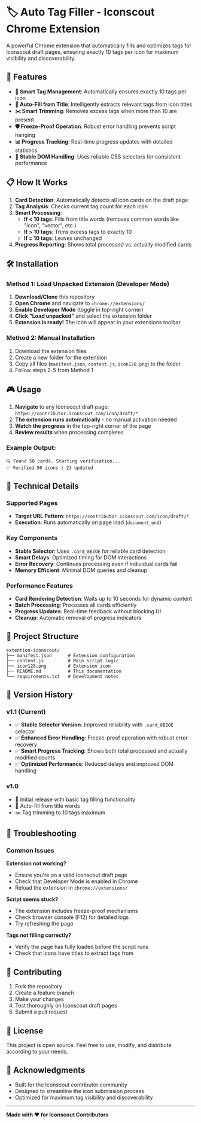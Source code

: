 # 🏷️ Auto Tag Filler - Iconscout Chrome Extension

A powerful Chrome extension that automatically fills and optimizes tags for Iconscout draft pages, ensuring exactly 10 tags per icon for maximum visibility and discoverability.

## 🚀 Features

- **🎯 Smart Tag Management**: Automatically ensures exactly 10 tags per icon
- **🔄 Auto-Fill from Title**: Intelligently extracts relevant tags from icon titles
- **✂️ Smart Trimming**: Removes excess tags when more than 10 are present
- **🛡️ Freeze-Proof Operation**: Robust error handling prevents script hanging
- **📊 Progress Tracking**: Real-time progress updates with detailed statistics
- **🎨 Stable DOM Handling**: Uses reliable CSS selectors for consistent performance

## 📋 How It Works

1. **Card Detection**: Automatically detects all icon cards on the draft page
2. **Tag Analysis**: Checks current tag count for each icon
3. **Smart Processing**:
   - **If < 10 tags**: Fills from title words (removes common words like "icon", "vector", etc.)
   - **If > 10 tags**: Trims excess tags to exactly 10
   - **If = 10 tags**: Leaves unchanged
4. **Progress Reporting**: Shows total processed vs. actually modified cards

## 🛠️ Installation

### Method 1: Load Unpacked Extension (Developer Mode)

1. **Download/Clone** this repository
2. **Open Chrome** and navigate to `chrome://extensions/`
3. **Enable Developer Mode** (toggle in top-right corner)
4. **Click "Load unpacked"** and select the extension folder
5. **Extension is ready!** The icon will appear in your extensions toolbar

### Method 2: Manual Installation

1. Download the extension files
2. Create a new folder for the extension
3. Copy all files (`manifest.json`, `content.js`, `icon128.png`) to the folder
4. Follow steps 2-5 from Method 1

## 🎮 Usage

1. **Navigate** to any Iconscout draft page: `https://contributor.iconscout.com/icon/draft/*`
2. **The extension runs automatically** - no manual activation needed
3. **Watch the progress** in the top-right corner of the page
4. **Review results** when processing completes

### Example Output:
```
🔍 Found 50 cards. Starting verification...
✅ Verified 50 icons | 23 updated
```

## 🔧 Technical Details

### Supported Pages
- **Target URL Pattern**: `https://contributor.iconscout.com/icon/draft/*`
- **Execution**: Runs automatically on page load (`document_end`)

### Key Components
- **Stable Selector**: Uses `.card_8BZOE` for reliable card detection
- **Smart Delays**: Optimized timing for DOM interactions
- **Error Recovery**: Continues processing even if individual cards fail
- **Memory Efficient**: Minimal DOM queries and cleanup

### Performance Features
- **Card Rendering Detection**: Waits up to 10 seconds for dynamic content
- **Batch Processing**: Processes all cards efficiently
- **Progress Updates**: Real-time feedback without blocking UI
- **Cleanup**: Automatic removal of progress indicators

## 📁 Project Structure

```
extention-iconscout/
├── manifest.json      # Extension configuration
├── content.js         # Main script logic
├── icon128.png        # Extension icon
├── README.md          # This documentation
└── requirements.txt   # Development notes
```

## 🔄 Version History

### v1.1 (Current)
- ✅ **Stable Selector Version**: Improved reliability with `.card_8BZOE` selector
- ✅ **Enhanced Error Handling**: Freeze-proof operation with robust error recovery
- ✅ **Smart Progress Tracking**: Shows both total processed and actually modified counts
- ✅ **Optimized Performance**: Reduced delays and improved DOM handling

### v1.0
- 🎯 Initial release with basic tag filling functionality
- 🔄 Auto-fill from title words
- ✂️ Tag trimming to 10 tags maximum

## 🐛 Troubleshooting

### Common Issues

**Extension not working?**
- Ensure you're on a valid Iconscout draft page
- Check that Developer Mode is enabled in Chrome
- Reload the extension in `chrome://extensions/`

**Script seems stuck?**
- The extension includes freeze-proof mechanisms
- Check browser console (F12) for detailed logs
- Try refreshing the page

**Tags not filling correctly?**
- Verify the page has fully loaded before the script runs
- Check that icons have titles to extract tags from

## 🤝 Contributing

1. Fork the repository
2. Create a feature branch
3. Make your changes
4. Test thoroughly on Iconscout draft pages
5. Submit a pull request

## 📄 License

This project is open source. Feel free to use, modify, and distribute according to your needs.

## 🙏 Acknowledgments

- Built for the Iconscout contributor community
- Designed to streamline the icon submission process
- Optimized for maximum tag visibility and discoverability

---

**Made with ❤️ for Iconscout Contributors**